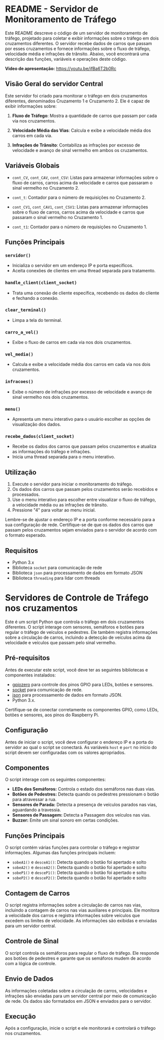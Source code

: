 # README - Servidor de Monitoramento de Tráfego

Este README descreve o código de um servidor de monitoramento de tráfego, projetado para coletar e exibir informações sobre o tráfego em dois cruzamentos diferentes. O servidor recebe dados de carros que passam por esses cruzamentos e fornece informações sobre o fluxo de tráfego, velocidade média e infrações de trânsito. Abaixo, você encontrará uma descrição das funções, variáveis e operações deste código.

**Video de apresentação:** https://youtu.be/ifBa6T2b0Rc

## Visão Geral do servidor Central

Este servidor foi criado para monitorar o tráfego em dois cruzamentos diferentes, denominados Cruzamento 1 e Cruzamento 2. Ele é capaz de exibir informações sobre:

1. **Fluxo de Tráfego**: Mostra a quantidade de carros que passam por cada via nos cruzamentos.

2. **Velocidade Média das Vias**: Calcula e exibe a velocidade média dos carros em cada via.

3. **Infrações de Trânsito**: Contabiliza as infrações por excesso de velocidade e avanço de sinal vermelho em ambos os cruzamentos.

## Variáveis Globais

- `cont_CV`, `cont_CAV`, `cont_CSV`: Listas para armazenar informações sobre o fluxo de carros, carros acima da velocidade e carros que passaram o sinal vermelho no Cruzamento 2.

- `cont_t`: Contador para o número de requisições no Cruzamento 2.

- `cont_CV1`, `cont_CAV1`, `cont_CSV1`: Listas para armazenar informações sobre o fluxo de carros, carros acima da velocidade e carros que passaram o sinal vermelho no Cruzamento 1.

- `cont_t1`: Contador para o número de requisições no Cruzamento 1.

## Funções Principais

### `servidor()`

- Inicializa o servidor em um endereço IP e porta específicos.
- Aceita conexões de clientes em uma thread separada para tratamento.

### `handle_client(client_socket)`

- Trata uma conexão de cliente específica, recebendo os dados do cliente e fechando a conexão.

### `clear_terminal()`

- Limpa a tela do terminal.

### `carro_a_vel()`

- Exibe o fluxo de carros em cada via nos dois cruzamentos.

### `vel_media()`

- Calcula e exibe a velocidade média dos carros em cada via nos dois cruzamentos.

### `infracoes()`

- Exibe o número de infrações por excesso de velocidade e avanço de sinal vermelho nos dois cruzamentos.

### `menu()`

- Apresenta um menu interativo para o usuário escolher as opções de visualização dos dados.

### `recebe_dados(client_socket)`

- Recebe os dados dos carros que passam pelos cruzamentos e atualiza as informações do tráfego e infrações.
- Inicia uma thread separada para o menu interativo.

## Utilização

1. Execute o servidor para iniciar o monitoramento do tráfego.
2. Os dados dos carros que passam pelos cruzamentos serão recebidos e processados.
3. Use o menu interativo para escolher entre visualizar o fluxo de tráfego, a velocidade média ou as infrações de trânsito.
4. Pressione "4" para voltar ao menu inicial.

Lembre-se de ajustar o endereço IP e a porta conforme necessário para a sua configuração de rede. Certifique-se de que os dados dos carros que passam pelos cruzamentos sejam enviados para o servidor de acordo com o formato esperado.

## Requisitos

- Python 3.x
- Biblioteca `socket` para comunicação de rede
- Biblioteca `json` para processamento de dados em formato JSON
- Biblioteca `threading` para lidar com threads

# Servidores de Controle de Tráfego nos cruzamentos

Este é um script Python que controla o tráfego em dois cruzamentos diferentes. O script interage com sensores, semáforos e botões para regular o tráfego de veículos e pedestres. Ele também registra informações sobre a circulação de carros, incluindo a detecção de veículos acima da velocidade e veículos que passam pelo sinal vermelho.

## Pré-requisitos

Antes de executar este script, você deve ter as seguintes bibliotecas e componentes instalados:

- [gpiozero](https://gpiozero.readthedocs.io/en/stable/) para controle dos pinos GPIO para LEDs, botões e sensores.
- [socket](https://docs.python.org/3/library/socket.html) para comunicação de rede.
- [json](https://docs.python.org/3/library/json.html) para processamento de dados em formato JSON.
- Python 3.x.

Certifique-se de conectar corretamente os componentes GPIO, como LEDs, botões e sensores, aos pinos do Raspberry Pi.

## Configuração

Antes de iniciar o script, você deve configurar o endereço IP e a porta do servidor ao qual o script se conectará. As variáveis `host` e `port` no início do script devem ser configuradas com os valores apropriados.

## Componentes

O script interage com os seguintes componentes:

- **LEDs dos Semáforos:** Controla o estado dos semáforos nas duas vias.
- **Botões de Pedestres:** Detecta quando os pedestres pressionam o botão para atravessar a rua.
- **Sensores de Parada:** Detecta a presença de veículos parados nas vias, aguardando a travessia.
- **Sensores de Passagem:** Detecta a Passagem dos veículos nas vias.
- **Buzzer:** Emite um sinal sonoro em certas condições.

## Funções Principais

O script contém várias funções para controlar o tráfego e registrar informações. Algumas das funções principais incluem:

- `sobeA1()` e `desceA1()`: Detecta quando o botão foi apertado e solto
- `sobeA2()` e `desceA2()`: Detecta quando o botão foi apertado e solto
- `sobeP1()` e `desceP1()`: Detecta quando o botão foi apertado e solto
- `sobeP2()` e `desceP2()`: Detecta quando o botão foi apertado e solto



## Contagem de Carros

O script registra informações sobre a circulação de carros nas vias, incluindo a contagem de carros nas vias auxiliares e principais. Ele monitora a velocidade dos carros e registra informações sobre veículos que excedem os limites de velocidade. As informações são exibidas e enviadas para um servidor central.

## Controle de Sinal

O script controla os semáforos para regular o fluxo de tráfego. Ele responde aos botões de pedestres e garante que os semáforos mudem de acordo com a lógica de controle.

## Envio de Dados

As informações coletadas sobre a circulação de carros, velocidades e infrações são enviadas para um servidor central por meio de comunicação de rede. Os dados são formatados em JSON e enviados para o servidor.

## Execução

Após a configuração, inicie o script e ele monitorará e controlará o tráfego nos cruzamentos.


